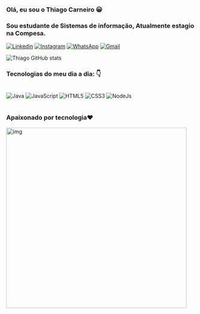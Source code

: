 ### Olá, eu sou o Thiago Carneiro 😀
### Sou estudante de Sistemas de informação, Atualmente estagio na Compesa.
[![Linkedin](https://img.shields.io/badge/LinkedIn-0077B5?style=for-the-badge&logo=linkedin&logoColor=white)](https://www.linkedin.com/in/thiago-carneiro-82b466138/)
[![Instagram](https://img.shields.io/badge/Instagram-E4405F?style=for-the-badge&logo=instagram&logoColor=white)](https://www.instagram.com/thcs98/)
[![WhatsApp](https://img.shields.io/badge/WhatsApp-25D366?style=for-the-badge&logo=whatsapp&logoColor=white)](https://api.whatsapp.com/send?phone=5581992780418&text=Ol%C3%A1%2C%20vim%20pelo%20GitHub!)
<a href="mailto:thiagocarneiro1998@gmail.com?subject=Questions">![Gmail](https://img.shields.io/badge/Gmail-D14836?style=for-the-badge&logo=gmail&logoColor=white)</a>

![Thiago GitHub stats](https://github-readme-stats.vercel.app/api?username=th1998c&show_icons=true&theme=dark)


### Tecnologias do meu dia a dia: 👇
<div style="display: inline_block"></br>
<img aling="center" alt="Java" src="https://img.shields.io/badge/Java-ED8B00?style=for-the-badge&logo=java&logoColor=white" />
<img aling="center" alt="JavaScript" src="https://img.shields.io/badge/JavaScript-F7DF1E?style=for-the-badge&logo=javascript&logoColor=black" />
<img aling="center" alt="HTML5" src="https://img.shields.io/badge/HTML5-E34F26?style=for-the-badge&logo=html5&logoColor=white" />
<img aling="center" alt="CSS3" src="https://img.shields.io/badge/CSS3-1572B6?style=for-the-badge&logo=css3&logoColor=white" />
<img aling="center" alt="NodeJs" src="https://img.shields.io/badge/Node.js-43853D?style=for-the-badge&logo=node.js&logoColor=white" />
</div></br>

### Apaixonado por tecnologia❤️
<img aling="center" width="480" alt="img" src="http://clubedosgeeks.com.br/wp-content/uploads/2016/01/dormrm.gif" />
